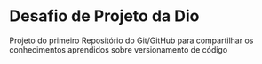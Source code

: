 # Desafio de Projeto da Dio
Projeto do primeiro Repositório do Git/GitHub para compartilhar os conhecimentos aprendidos sobre versionamento de código
